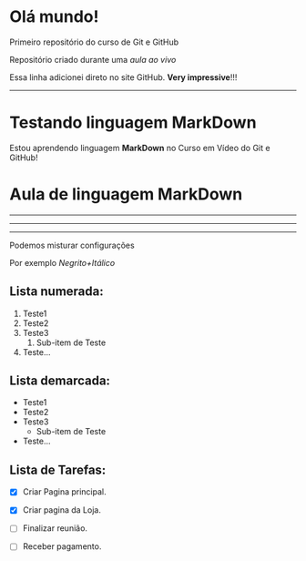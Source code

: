 # Olá mundo!
 Primeiro repositório do curso de Git e GitHub

Repositório criado durante uma *aula ao vivo*

Essa linha adicionei direto no site GitHub. **Very impressive**!!!


***

# Testando linguagem MarkDown

Estou aprendendo linguagem **MarkDown** no Curso em Vídeo do Git e GitHub!

# Aula de linguagem MarkDown
***

---

***

Podemos misturar configurações

Por exemplo _*Negrito+Itálico*_

## Lista numerada:


1. Teste1
1. Teste2
1. Teste3
   1. Sub-item de Teste
1. Teste...

## Lista demarcada:


* Teste1
* Teste2
* Teste3
   * Sub-item de Teste
* Teste...


## Lista de Tarefas:

- [x] Criar Pagina principal.
- [x] Criar pagina da Loja.
- [ ] Finalizar reunião.
- [ ] Receber pagamento.


